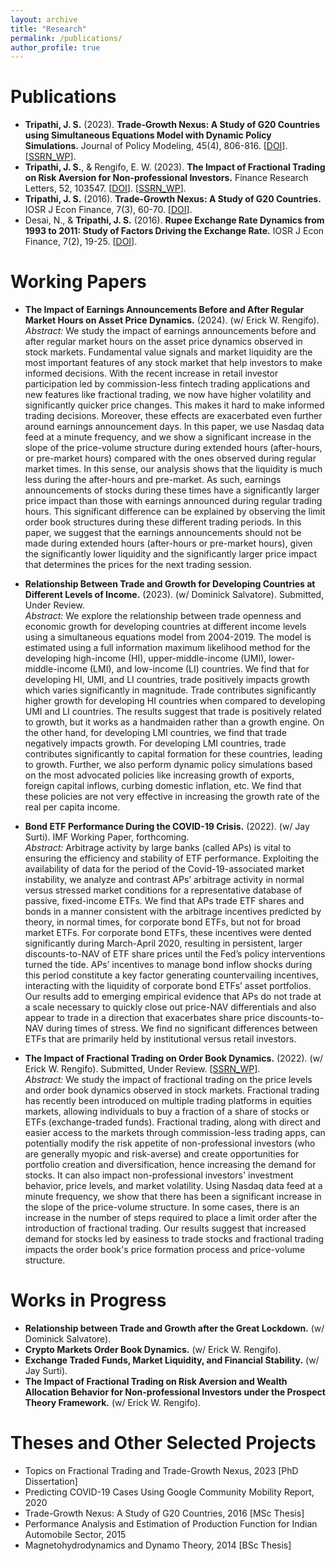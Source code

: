 ```yaml
---
layout: archive
title: "Research"
permalink: /publications/
author_profile: true
---
```


Publications
======
- **Tripathi, J. S.** (2023). **Trade-Growth Nexus: A Study of G20 Countries using Simultaneous Equations Model with Dynamic Policy Simulations.** Journal of Policy Modeling, 45(4), 806-816. [[DOI](https://www.sciencedirect.com/science/article/pii/S0161893823000662)]. [[SSRN_WP](https://papers.ssrn.com/sol3/papers.cfm?abstract_id=4595875)]. <br>
- **Tripathi, J. S.**, & Rengifo, E. W. (2023). **The Impact of Fractional Trading on Risk Aversion for Non-professional Investors.** Finance Research Letters, 52, 103547. [[DOI](https://www.sciencedirect.com/science/article/pii/S1544612322007231?via%3Dihub)]. [[SSRN_WP](https://papers.ssrn.com/sol3/papers.cfm?abstract_id=4208358)]. <br>
- **Tripathi, J. S.** (2016). **Trade-Growth Nexus: A Study of G20 Countries.** IOSR J Econ Finance, 7(3), 60-70.  [[DOI](https://www.iosrjournals.org/iosr-jef/papers/Vol7-Issue3/Version-2/G0703026070.pdf)]. <br>
- Desai, N., & **Tripathi, J. S.** (2016). **Rupee Exchange Rate Dynamics from 1993 to 2011: Study of Factors Driving the Exchange Rate.** IOSR J Econ Finance, 7(2), 19-25.  [[DOI](https://www.iosrjournals.org/iosr-jef/papers/Vol7-Issue2/Version-2/C0702021925.pdf)]. <br>

Working Papers
======
- **The Impact of Earnings Announcements Before and After Regular Market Hours on Asset Price Dynamics.** (2024). (w/ Erick W. Rengifo). <br>
*Abstract:* We study the impact of earnings announcements before and after regular market hours on the asset price dynamics observed in stock markets. Fundamental value signals and market liquidity are the most important features of any stock market that help investors to make informed decisions. With the recent increase in retail investor participation led by commission-less fintech trading applications and new features like fractional trading, we now have higher volatility and significantly quicker price changes. This makes it hard to make informed trading decisions. Moreover, these effects are exacerbated even further around earnings announcement days. In this paper, we use Nasdaq data feed at a minute frequency, and we show a significant increase in the slope of the price-volume structure during extended hours (after-hours, or pre-market hours) compared with the ones observed during regular market times. In this sense, our analysis shows that the liquidity is much less during the after-hours and pre-market. As such, earnings announcements of stocks during these times have a significantly larger price impact than those with earnings announced during regular trading hours. This significant difference can be explained by observing the limit order book structures during these different trading periods. In this paper, we suggest that the earnings announcements should not be made during extended hours (after-hours or pre-market hours), given the significantly lower liquidity and the significantly larger price impact that determines the prices for the next trading session. <br>

- **Relationship Between Trade and Growth for Developing Countries at Different Levels of Income.** (2023). (w/ Dominick Salvatore). Submitted, Under Review. <br>
*Abstract:* We explore the relationship between trade openness and economic growth for developing countries at different income levels using a simultaneous equations model from 2004-2019. The model is estimated using a full information maximum likelihood method for the developing high-income (HI), upper-middle-income (UMI), lower-middle-income (LMI), and low-income (LI) countries. We find that for developing HI, UMI, and LI countries, trade positively impacts growth which varies significantly in magnitude. Trade contributes significantly higher growth for developing HI countries when compared to developing UMI and LI countries. The results suggest that trade is positively related to growth, but it works as a handmaiden rather than a growth engine. On the other hand, for developing LMI countries, we find that trade negatively impacts growth. For developing LMI countries, trade contributes significantly to capital formation for these countries, leading to growth. Further, we also perform dynamic policy simulations based on the most advocated policies like increasing growth of exports, foreign capital inflows, curbing domestic inflation, etc. We find that these policies are not very effective in increasing the growth rate of the real per capita income. <br>

- **Bond ETF Performance During the COVID-19 Crisis.** (2022). (w/ Jay Surti). IMF Working Paper, forthcoming. <br>
*Abstract:* Arbitrage activity by large banks (called APs) is vital to ensuring the efficiency and stability of ETF performance. Exploiting the availability of data for the period of the Covid-19-associated market instability, we analyze and contrast APs’ arbitrage activity in normal versus stressed market conditions for a representative database of passive, fixed-income ETFs. We find that APs trade ETF shares and bonds in a manner consistent with the arbitrage incentives predicted by theory, in normal times, for corporate bond ETFs, but not for broad market ETFs. For corporate bond ETFs, these incentives were dented significantly during March-April 2020, resulting in persistent, larger discounts-to-NAV of ETF share prices until the Fed’s policy interventions turned the tide. APs’ incentives to manage bond inflow shocks during this period constitute a key factor generating countervailing incentives, interacting with the liquidity of corporate bond ETFs’ asset portfolios. Our results add to emerging empirical evidence that APs do not trade at a scale necessary to quickly close out price-NAV differentials and also appear to trade in a direction that exacerbates share price discounts-to-NAV during times of stress. We find no significant differences between ETFs that are primarily held by institutional versus retail investors. <br>

- **The Impact of Fractional Trading on Order Book Dynamics.** (2022). (w/ Erick W. Rengifo). Submitted, Under Review. [[SSRN_WP](https://papers.ssrn.com/sol3/papers.cfm?abstract_id=4259584)]. <br>
*Abstract:* We study the impact of fractional trading on the price levels and order book dynamics observed in stock markets. Fractional trading has recently been introduced on multiple trading platforms in equities markets, allowing individuals to buy a fraction of a share of stocks or ETFs (exchange-traded funds). Fractional trading, along with direct and easier access to the markets through commission-less trading apps, can potentially modify the risk appetite of non-professional investors (who are generally myopic and risk-averse) and create opportunities for portfolio creation and diversification, hence increasing the demand for stocks. It can also impact non-professional investors' investment behavior, price levels, and market volatility. Using Nasdaq data feed at a minute frequency, we show that there has been a significant increase in the slope of the price-volume structure. In some cases, there is an increase in the number of steps required to place a limit order after the introduction of fractional trading. Our results suggest that increased demand for stocks led by easiness to trade stocks and fractional trading impacts the order book's price formation process and price-volume structure. <br>

Works in Progress
======
- **Relationship between Trade and Growth after the Great Lockdown.** (w/ Dominick Salvatore). <br>
- **Crypto Markets Order Book Dynamics.** (w/ Erick W. Rengifo). <br>
- **Exchange Traded Funds, Market Liquidity, and Financial Stability.** (w/ Jay Surti). <br>
- **The Impact of Fractional Trading on Risk Aversion and Wealth Allocation Behavior for Non-professional Investors under the Prospect Theory Framework.** (w/ Erick W. Rengifo). <br>

Theses and Other Selected Projects
======
- Topics on Fractional Trading and Trade-Growth Nexus, 2023 [PhD Dissertation] <br>
- Predicting COVID-19 Cases Using Google Community Mobility Report, 2020 <br>
- Trade-Growth Nexus: A Study of G20 Countries, 2016 [MSc Thesis] <br>
- Performance Analysis and Estimation of Production Function for Indian Automobile Sector, 2015 <br>
- Magnetohydrodynamics and Dynamo Theory, 2014 [BSc Thesis] <br>


<!--
{% if author.googlescholar %}
  You can also find my articles on <u><a href="{{author.googlescholar}}">my Google Scholar profile</a>.</u>
{% endif %}

{% include base_path %}

{% for post in site.publications reversed %}
  {% include archive-single.html %}
{% endfor %} -->
